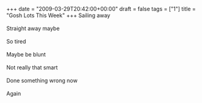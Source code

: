 +++
date = "2009-03-29T20:42:00+00:00"
draft = false
tags = ["1"]
title = "Gosh Lots This Week"
+++
Sailing away<br/><br/>Straight away maybe<br/><br/>So tired<br/><br/>Maybe be blunt<br/><br/>Not really that smart<br/><br/>Done something wrong now<br/><br/>Again<div class="blogger-post-footer"><img width='1' height='1' src='https://blogger.googleusercontent.com/tracker/5693059957647979680-8198930052455919408?l=cosmiccowbell.blogspot.com' alt='' /></div>